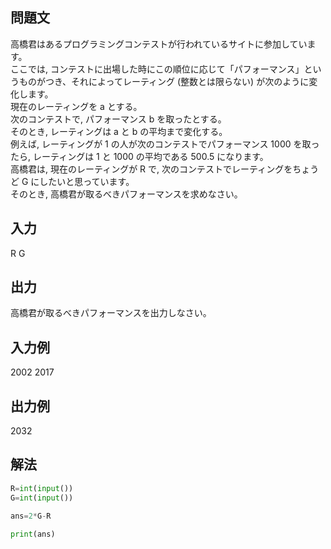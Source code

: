 ## 問題文
高橋君はあるプログラミングコンテストが行われているサイトに参加しています。  
ここでは, コンテストに出場した時にこの順位に応じて「パフォーマンス」というものがつき、それによってレーティング (整数とは限らない) が次のように変化します。  
現在のレーティングを a とする。  
次のコンテストで, パフォーマンス b を取ったとする。  
そのとき, レーティングは a と b の平均まで変化する。  
例えば, レーティングが 1 の人が次のコンテストでパフォーマンス 1000 を取ったら, レーティングは 
1 と 1000 の平均である 500.5 になります。  
高橋君は, 現在のレーティングが R で, 次のコンテストでレーティングをちょうど G にしたいと思っています。  
そのとき, 高橋君が取るべきパフォーマンスを求めなさい。  
## 入力
R
G
## 出力
高橋君が取るべきパフォーマンスを出力しなさい。
## 入力例
2002
2017
## 出力例
2032
## 解法

```python
R=int(input())
G=int(input())

ans=2*G-R

print(ans)
